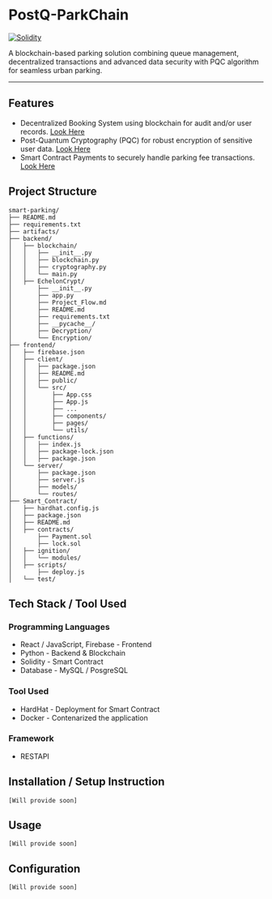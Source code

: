 # PostQ-ParkChain

[![Solidity](https://img.shields.io/badge/Solidity-^0.8.19-green)](https://soliditylang.org)

A blockchain-based parking solution combining queue management, decentralized transactions and advanced data security with PQC algorithm for seamless urban parking.

---

## Features
- Decentralized Booking System using blockchain for audit and/or user records. [Look Here](https://github.com/AdityaPatadiya/PostQ-ParkChain/tree/main/backend/blockchain)
- Post-Quantum Cryptography (PQC) for robust encryption of sensitive user data. [Look Here](https://github.com/AdityaPatadiya/PostQ-ParkChain/tree/main/backend/EchelonCrypt)
- Smart Contract Payments to securely handle parking fee transactions. [Look Here](https://github.com/AdityaPatadiya/PostQ-ParkChain/tree/main/Smart_Contract)

## Project Structure
```
smart-parking/
├── README.md
├── requirements.txt
├── artifacts/
├── backend/
│   ├── blockchain/
│   │   ├── __init__.py
│   │   ├── blockchain.py
│   │   ├── cryptography.py
│   │   └── main.py
│   ├── EchelonCrypt/
│       ├── __init__.py
│       ├── app.py
│       ├── Project_Flow.md
│       ├── README.md
│       ├── requirements.txt
│       ├── __pycache__/
│       ├── Decryption/
│       └── Encryption/
├── frontend/
│   ├── firebase.json
│   ├── client/
│   │   ├── package.json
│   │   ├── README.md
│   │   ├── public/
│   │   └── src/
│   │       ├── App.css
│   │       ├── App.js
│   │       ├── ...
│   │       ├── components/
│   │       ├── pages/
│   │       └── utils/
│   ├── functions/
│   │   ├── index.js
│   │   ├── package-lock.json
│   │   ├── package.json
│   └── server/
│       ├── package.json
│       ├── server.js
│       ├── models/
│       └── routes/
├── Smart_Contract/
│   ├── hardhat.config.js
│   ├── package.json
│   ├── README.md
│   ├── contracts/
│       ├── Payment.sol
│       ├── lock.sol
│   ├── ignition/
│   │   └── modules/
│   ├── scripts/
│       ├── deploy.js
│   └── test/
```

## Tech Stack / Tool Used
### Programming Languages
- React / JavaScript, Firebase - Frontend
- Python - Backend & Blockchain
- Solidity - Smart Contract
- Database - MySQL / PosgreSQL

### Tool Used
- HardHat - Deployment for Smart Contract
- Docker - Contenarized the application

### Framework
- RESTAPI

## Installation / Setup Instruction
`[Will provide soon]`

## Usage
`[Will provide soon]`

## Configuration
`[Will provide soon]`